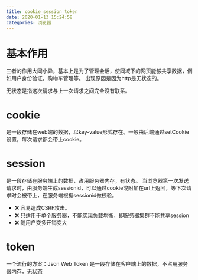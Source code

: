 ```yaml
---
title: cookie_session_token
date: 2020-01-13 15:24:58
categories: 浏览器
---
```

# 基本作用
三者的作用大同小异，基本上是为了管理会话，使同域下的网页能够共享数据，例如用户身份验证，购物车管理等。
出现原因是因为http是无状态的。

无状态是指这次请求与上一次请求之间完全没有联系。

# cookie
是一段存储在web端的数据，以key-value形式存在。一般由后端通过setCookie设置，每次请求都会带上cookie。

# session
是一段存储在服务端上的数据，占用服务器内存，有状态。
当浏览器第一次发送请求时，由服务端生成sessionid，可以通过cookie或附加在url上返回，等下次请求时会被带上，在服务端根据sessionid做校验。
- ❌ 容易造成CSRF攻击。
- ❌ 只适用于单个服务器，不能实现负载均衡，即服务器集群不能共享session
- ❌ 随用户变多开销变大

# token
一个流行的方案：Json Web Token
是一段存储在客户端上的数据，不占用服务器内存，无状态
